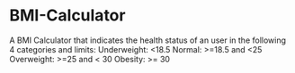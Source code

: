 # BMI-Calculator
A BMI Calculator that indicates the health status of an user in the following 4 categories and limits: Underweight: &lt;18.5 Normal: >=18.5 and &lt;25 Overweight: >=25 and &lt; 30 Obesity: >= 30
